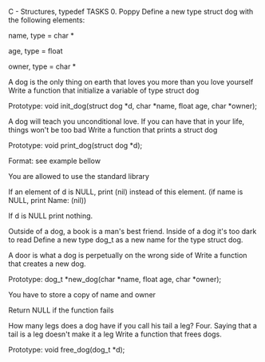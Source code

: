 C - Structures, typedef TASKS 0. Poppy Define a new type struct dog with the following elements:



name, type = char *



age, type = float



owner, type = char *



A dog is the only thing on earth that loves you more than you love yourself Write a function that initialize a variable of type struct dog

Prototype: void init_dog(struct dog *d, char *name, float age, char *owner);



A dog will teach you unconditional love. If you can have that in your life, things won't be too bad Write a function that prints a struct dog

Prototype: void print_dog(struct dog *d);



Format: see example bellow



You are allowed to use the standard library



If an element of d is NULL, print (nil) instead of this element. (if name is NULL, print Name: (nil))



If d is NULL print nothing.



Outside of a dog, a book is a man's best friend. Inside of a dog it's too dark to read Define a new type dog_t as a new name for the type struct dog.

A door is what a dog is perpetually on the wrong side of Write a function that creates a new dog.

Prototype: dog_t *new_dog(char *name, float age, char *owner);



You have to store a copy of name and owner



Return NULL if the function fails



How many legs does a dog have if you call his tail a leg? Four. Saying that a tail is a leg doesn't make it a leg Write a function that frees dogs.

Prototype: void free_dog(dog_t *d);
